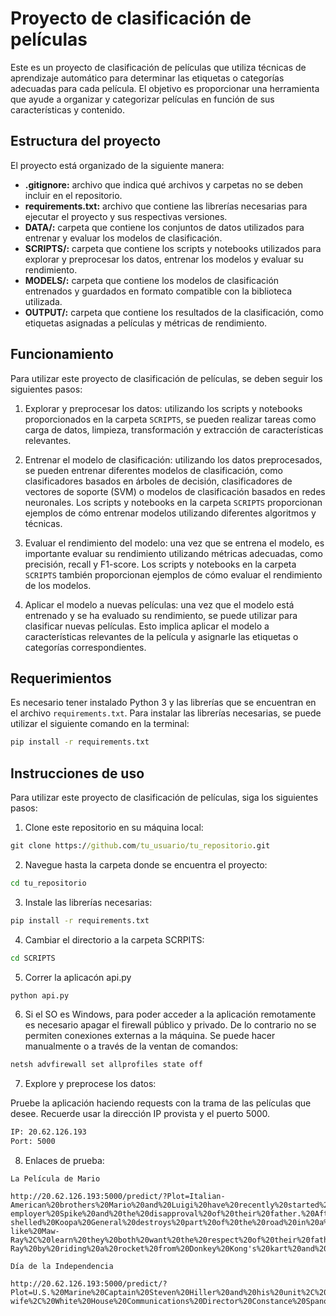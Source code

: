 # **Proyecto de clasificación de películas**

Este es un proyecto de clasificación de películas que utiliza técnicas de aprendizaje automático para determinar las etiquetas o categorías adecuadas para cada película. El objetivo es proporcionar una herramienta que ayude a organizar y categorizar películas en función de sus características y contenido.

## **Estructura del proyecto**
El proyecto está organizado de la siguiente manera:

- **.gitignore:** archivo que indica qué archivos y carpetas no se deben incluir en el repositorio.
- **requirements.txt:** archivo que contiene las librerías necesarias para ejecutar el proyecto y sus respectivas versiones.
- **DATA/:** carpeta que contiene los conjuntos de datos utilizados para entrenar y evaluar los modelos de clasificación.
- **SCRIPTS/:** carpeta que contiene los scripts y notebooks utilizados para explorar y preprocesar los datos, entrenar los modelos y evaluar su rendimiento.
- **MODELS/:** carpeta que contiene los modelos de clasificación entrenados y guardados en formato compatible con la biblioteca utilizada.
- **OUTPUT/:** carpeta que contiene los resultados de la clasificación, como etiquetas asignadas a películas y métricas de rendimiento.

## **Funcionamiento**
Para utilizar este proyecto de clasificación de películas, se deben seguir los siguientes pasos:

1. Explorar y preprocesar los datos: utilizando los scripts y notebooks proporcionados en la carpeta `SCRIPTS`, se pueden realizar tareas como carga de datos, limpieza, transformación y extracción de características relevantes.

2. Entrenar el modelo de clasificación: utilizando los datos preprocesados, se pueden entrenar diferentes modelos de clasificación, como clasificadores basados en árboles de decisión, clasificadores de vectores de soporte (SVM) o modelos de clasificación basados en redes neuronales. Los scripts y notebooks en la carpeta `SCRIPTS` proporcionan ejemplos de cómo entrenar modelos utilizando diferentes algoritmos y técnicas.

3. Evaluar el rendimiento del modelo: una vez que se entrena el modelo, es importante evaluar su rendimiento utilizando métricas adecuadas, como precisión, recall y F1-score. Los scripts y notebooks en la carpeta `SCRIPTS` también proporcionan ejemplos de cómo evaluar el rendimiento de los modelos.

4. Aplicar el modelo a nuevas películas: una vez que el modelo está entrenado y se ha evaluado su rendimiento, se puede utilizar para clasificar nuevas películas. Esto implica aplicar el modelo a características relevantes de la película y asignarle las etiquetas o categorías correspondientes.

## **Requerimientos**
Es necesario tener instalado Python 3 y las librerías que se encuentran en el archivo `requirements.txt`. Para instalar las librerías necesarias, se puede utilizar el siguiente comando en la terminal:

```cmd
pip install -r requirements.txt
```

## **Instrucciones de uso**
Para utilizar este proyecto de clasificación de películas, siga los siguientes pasos:

1. Clone este repositorio en su máquina local:

```cmd
git clone https://github.com/tu_usuario/tu_repositorio.git
```

2. Navegue hasta la carpeta donde se encuentra el proyecto:

```cmd
cd tu_repositorio
```

3. Instale las librerías necesarias:

```cmd
pip install -r requirements.txt
```

4. Cambiar el directorio a la carpeta SCRPITS:

```cmd
cd SCRIPTS
```

5. Correr la aplicacón api.py

```cmd
python api.py
```

6. Si el SO es Windows, para poder acceder a la aplicación remotamente es necesario apagar el firewall público y privado. De lo contrario no se permiten conexiones externas a la máquina. Se puede hacer manualmente o a través de la ventan de comandos:

```cmd
netsh advfirewall set allprofiles state off
```

7. Explore y preprocese los datos:

Pruebe la aplicación haciendo requests con la trama de las películas que desee. Recuerde usar la dirección IP provista y el puerto 5000. 

```cmd
IP: 20.62.126.193
Port: 5000
```

8. Enlaces de prueba:

```
La Película de Mario 

http://20.62.126.193:5000/predict/?Plot=Italian-American%20brothers%20Mario%20and%20Luigi%20have%20recently%20started%20a%20plumbing%20business%20in%20Brooklyn%2C%20to%20the%20derision%20of%20their%20ex-employer%20Spike%20and%20the%20disapproval%20of%20their%20father.%20After%20seeing%20a%20significant%20water%20main%20leak%20on%20the%20news%2C%20Mario%20and%20Luigi%20go%20underground%20to%20fix%20it%20but%20are%20sucked%20into%20a%20Warp%20Pipe%20and%20separated.%20%20Mario%20lands%20in%20the%20Mushroom%20Kingdom%2C%20ruled%20by%20Princess%20Peach%2C%20while%20Luigi%20lands%20in%20the%20Dark%20Lands%2C%20ruled%20by%20the%20evil%20Koopa%20king%20Bowser.%20Bowser%20seeks%20to%20marry%20Peach%20and%20will%20destroy%20the%20Mushroom%20Kingdom%20using%20a%20Super%20Star%20if%20she%20refuses.%20He%20imprisons%20Luigi%20to%20threaten%20Mario%2C%20whom%20he%20sees%20as%20competition%20for%20Peach's%20love.%20Mario%20meets%20Toad%2C%20who%20takes%20him%20to%20Peach.%20Peach%20plans%20to%20ally%20with%20the%20primate%20Kongs%20to%20help%20repel%20Bowser%20and%20allows%20Mario%20and%20Toad%20to%20travel%20with%20her.%20She%20also%20tells%20Mario%20that%20she%20ended%20up%20in%20the%20Mushroom%20Kingdom%20as%20a%20baby%2C%20where%20the%20Toads%20took%20her%20in%20and%20eventually%20made%20her%20their%20leader.%20In%20the%20Jungle%20Kingdom%2C%20King%20Cranky%20Kong%20agrees%20to%20help%20on%20the%20condition%20that%20Mario%20defeats%20his%20son%2C%20Donkey%20Kong%2C%20in%20a%20fight.%20Despite%20Donkey%20Kong's%20immense%20strength%2C%20Mario%20is%20much%20faster%20and%20defeats%20him%20using%20a%20Cat%20Suit.%20%20Mario%2C%20Peach%2C%20Toad%2C%20and%20the%20Kongs%20use%20karts%20to%20drive%20back%20to%20the%20Mushroom%20Kingdom%2C%20but%20Bowser's%20army%20ambushes%20them%20on%20Rainbow%20Road.%20When%20a%20blue-shelled%20Koopa%20General%20destroys%20part%20of%20the%20road%20in%20a%20kamikaze%20attack%2C%20Mario%20and%20Donkey%20Kong%20plummet%20to%20the%20ocean%20while%20the%20other%20Kongs%20are%20captured.%20Peach%20and%20Toad%20return%20to%20the%20Mushroom%20Kingdom%20and%20urge%20the%20citizens%20to%20evacuate.%20Bowser%20arrives%20aboard%20his%20flying%20castle%20and%20proposes%20to%20Peach%2C%20who%20reluctantly%20accepts%20after%20Bowser's%20advisor%20Kamek%20tortures%20Toad.%20Mario%20and%20Donkey%20Kong%2C%20having%20been%20eaten%20by%20an%20eel-like%20Maw-Ray%2C%20learn%20they%20both%20want%20the%20respect%20of%20their%20fathers.%20They%20escape%20the%20Maw-Ray%20by%20riding%20a%20rocket%20from%20Donkey%20Kong's%20kart%20and%20hurry%20to%20Bowser%20and%20Peach's%20wedding.

Día de la Independencia

http://20.62.126.193:5000/predict/?Plot=U.S.%20Marine%20Captain%20Steven%20Hiller%20and%20his%20unit%2C%20the%20Black%20Knights%20fighter%20squadron%20out%20of%20MCAS%20El%20Toro%2C%20are%20called%20back%20from%20fourth%20of%20July%20leave%20to%20defend%20Los%20Angeles%3B%20his%20girlfriend%2C%20Jasmine%20Dubrow%2C%20decides%20to%20flee%20the%20city%20with%20her%20son%2C%20Dylan.%20Retired%20combat%20pilot%20Russell%20Casse%2C%20now%20an%20alcoholic%20single%20stepfather%20and%20crop%20duster%2C%20sees%20this%20as%20vindication%20of%20the%20alien%20abduction%20he%20has%20been%20claiming%20for%20years.%20In%20New%20York%20City%2C%20technician%20David%20Levinson%20decodes%20a%20signal%20embedded%20within%20global%20satellite%20transmissions%2C%20realizing%20it%20is%20the%20aliens%27%20countdown%20for%20a%20coordinated%20attack.%20With%20help%20from%20his%20ex-wife%2C%20White%20House%20Communications%20Director%20Constance%20Spano%2C%20David%20and%20his%20father%20Julius%20reach%20the%20Oval%20Office%20and%20alert%20President%20Thomas%20Whitmore.